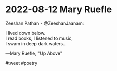 # 2022-08-12 Mary Ruefle

Zeeshan Pathan - @ZeeshanJaanam: 

I lived down below.  
I read books, I listened to music,  
I swam in deep dark waters...  

—Mary Ruefle, "Up Above"

#tweet #poetry 
